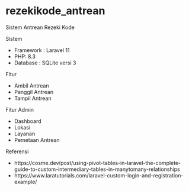 # rezekikode_antrean
Sistem Antrean Rezeki Kode

Sistem
<ul>
<li>Framework : Laravel 11</li>
<li>PHP: 8.3</li>
<li>Database : SQLite versi 3</li>
</ul>

Fitur
<ul>
<li>Ambil Antrean</li>
<li>Panggil Antrean</li>
<li>Tampil Antrean</li>
</ul>

Fitur Admin
<ul>
<li>Dashboard</li>
<li>Lokasi</li>
<li>Layanan</li>
<li>Pemetaan Antrean</li>
</ul>

Referensi
<ul>
<li>https://cosme.dev/post/using-pivot-tables-in-laravel-the-complete-guide-to-custom-intermediary-tables-in-manytomany-relationships</li>
<li>https://www.laratutorials.com/laravel-custom-login-and-registration-example/</li>
</ul>
